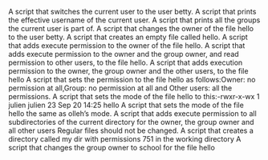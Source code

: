 A script that switches the current user to the user betty.
A script that prints the effective username of the current user.
A script that prints all the groups the current user is part of.
A script that changes the owner of the file hello to the user betty.
A script that creates an empty file called hello.
A script that adds execute permission to the owner of the file hello.
A script that adds execute permission to the owner and the group owner, and read permission to other users, to the file hello.
A script that adds execution permission to the owner, the group owner and the other users, to the file hello
A script that sets the permission to the file hello as follows:Owner: no permission at all,Group: no permission at all and Other users: all the permissions.
A script that sets the mode of the file hello to this:-rwxr-x-wx 1 julien julien 23 Sep 20 14:25 hello
A script that sets the mode of the file hello the same as olleh’s mode.
A script that adds execute permission to all subdirectories of the current directory for the owner, the group owner and all other users Regular files should not be changed.
A script that creates a directory called my dir with permissions 751 in the working directory
A script that changes the group owner to school for the file hello
